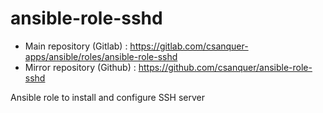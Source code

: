 ansible-role-sshd
=================

* Main repository (Gitlab) : https://gitlab.com/csanquer-apps/ansible/roles/ansible-role-sshd
* Mirror repository (Github) : https://github.com/csanquer/ansible-role-sshd

Ansible role to install and configure SSH server
